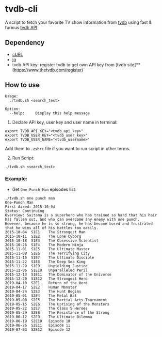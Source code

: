 tvdb-cli
========

A script to fetch your favorite TV show information from [tvdb](https://www.thetvdb.com/) using fast & furious [tvdb API](https://api.thetvdb.com/swagger#/)

## Dependency

- [cURL](https://curl.haxx.se/)
- [jq](https://stedolan.github.io/jq/)
- tvdb API key: register tvdb to get own API key from [tvdb site]**(https://www.thetvdb.com/register)

## How to use

```
Usage:
  ./tvdb.sh <search_text>

Option:
  --help:     Display this help message
```

1. Declare API key, user key and user name in terminal:

```
export TVDB_API_KEY="<tvdb_api_key>"
export TVDB_USER_KEY="<tvdb_user_key>"
export TVDB_USER_NAME="<tvdb_username>"
```

Add them to `.zshrc` file if you want to run script in other terms.

2. Run Script:

```
./tvdb.sh <search_text>
```

### Example:

- Get `One-Punch Man` episodes list:

```
./tvdb.sh one punch man
One-Punch Man
First Aired: 2015-10-04
Status: Continuing
Overview: Saitama is a superhero who has trained so hard that his hair has fallen out, and who can overcome any enemy with one punch. However, because he is so strong, he has become bored and frustrated that he wins all of his battles too easily.
2015-10-04	S1E1	The Strongest Man
2015-10-11	S1E2	The Lone Cyborg
2015-10-18	S1E3	The Obsessive Scientist
2015-10-26	S1E4	The Modern Ninja
2015-11-01	S1E5	The Ultimate Master
2015-11-08	S1E6	The Terrifying City
2015-11-15	S1E7	The Ultimate Disciple
2015-11-22	S1E8	The Deep Sea King
2015-11-29	S1E9	Unyielding Justice
2015-12-06	S1E10	Unparalleled Peril
2015-12-13	S1E11	The Dominator of the Universe
2015-12-20	S1E12	The Strongest Hero
2019-04-10	S2E1	Return of the Hero
2019-04-17	S2E2	Human Monster
2019-04-24	S2E3	The Hunt Begins
2019-05-01	S2E4	The Metal Bat
2019-05-08	S2E5	The Martial Arts Tournament
2019-05-15	S2E6	The Uprising of the Monsters
2019-05-22	S2E7	The Class S Heroes
2019-05-29	S2E8	The Resistance of the Strong
2019-06-12	S2E9	The Ultimate Dilemma
2019-06-19	S2E10	Episode 10
2019-06-26	S2E11	Episode 11
2019-07-03	S2E12	Episode 12
```
